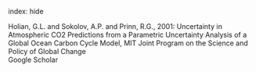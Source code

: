 index: hide

<div class="Citation">

  <div class="Citation-body">
    <div class="Citation-text">Holian, G.L. and Sokolov, A.P. and Prinn, R.G., 2001: <span class="Article-bookTitle">Uncertainty in Atmospheric CO2 Predictions from a Parametric Uncertainty Analysis of a Global Ocean Carbon Cycle Model, </span>MIT Joint Program on the Science and Policy of Global Change</div>
    <div class="Citation-links">
      <div class="CitationLink" data-href="https://scholar.google.com/scholar?q=Uncertainty+in+Atmospheric+CO2+Predictions+from+a+Parametric+Uncertainty+Analysis+of+a+Global+Ocean+Carbon+Cycle+Model">
        <div class="CitationLink-icon CitationLink-Scholar"></div>
        <div class="CitationLink-text">Google Scholar</div>
      </div>
    </div>
  </div>
</div>


<div class="Citation-copy">

</div>